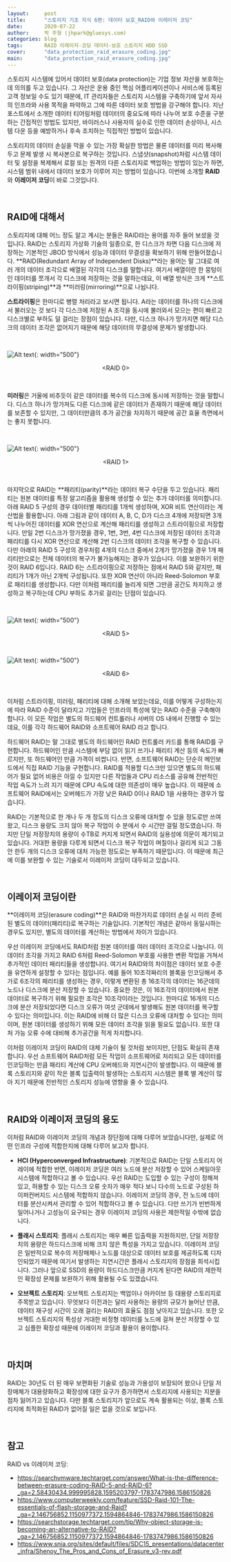 ```yaml
---
layout:     post
title:      "스토리지 기초 지식 6편: 데이터 보호_RAID와 이레이저 코딩"
date:       2020-07-22
author:     박 주형 (jhpark@gluesys.com)
categories: blog
tags:       RAID 이레이저-코딩 데이터-보호 스토리지 HDD SSD 
cover:      "data_protection_raid_erasure_coding.jpg"
main:       "data_protection_raid_erasure_coding.jpg"
---
```


스토리지 시스템에 있어서 데이터 보호(data protection)는 기업 정보 자산을 보호하는 데 의의를 두고 있습니다. 그 자산은 운용 중인 핵심 어플리케이션이나 서비스에 등록된 고객 정보일 수도 있기 때문에, IT 관리자들은 스토리지 시스템을 구축하기에 앞서 자사의 인프라와 사용 목적을 파악하고 그에 따른 데이터 보호 방법을 강구해야 합니다. 지난 포스트에서 소개한 데이터 티어링처럼 데이터의 중요도에 따라 나누어 보호 수준을 구분하는 간접적인 방법도 있지만, 바이러스나 사용자의 실수로 인한 데이터 손상이나, 시스템 다운 등을 예방하거나 후속 조치하는 직접적인 방법이 있습니다.  

스토리지의 데이터 손실을 막을 수 있는 가장 확실한 방법은 물론 데이터를 미리 복사해 두고 문제 발생 시 복사본으로 복구하는 것입니다. 스냅샷(snapshot)처럼 시스템 데이터 및 설정을 복제해서 로컬 또는 원격의 다른 스토리지로 백업하는 방법이 있는가 하면, 시스템 범위 내에서 데이터 보호가 이루어 지는 방법이 있습니다. 이번에 소개할 **RAID**와 **이레이저 코딩**이 바로 그것입니다.  

&nbsp;

## RAID에 대해서
  
스토리지에 대해 어느 정도 알고 계시는 분들은 RAID라는 용어를 자주 들어 보셨을 것입니다. RAID는 스토리지 가상화 기술의 일종으로, 한 디스크가 차면 다음 디스크에 저장하는 기본적인 JBOD 방식에서 성능과 데이터 무결성을 확보하기 위해 만들어졌습니다. **RAID(Redundant Array of Independent Disks)**라는 용어는 말 그대로 여러 개의 데이터 조각으로 배열된 각각의 디스크를 말합니다. 여기서 배열이란 한 뭉텅이인 데이터를 쪼개서 각 디스크에 저장하는 것을 말하는데요, 이 배열 방식은 크게 **스트라이핑(striping)**과 **미러링(mirroring)**으로 나뉩니다.  

**스트라이핑**은 한마디로 병렬 처리라고 보시면 됩니다. A라는 데이터를 하나의 디스크에서 불러오는 것 보다 각 디스크에 저장된 A 조각을 동시에 불러와서 모으는 편이 빠르고 디스크별로 부하도 덜 걸리는 장점이 있습니다. 다만, 디스크 하나가 망가지면 해당 디스크의 데이터 조각은 없어지기 때문에 해당 데이터의 무결성에 문제가 발생합니다.  
  
&nbsp;  

![Alt text](/assets/RAID_0.png){: width="500"}
<center>&#60;RAID 0&#62;</center>

&nbsp;

**미러링**은 거울에 비추듯이 같은 데이터를 복수의 디스크에 동시에 저장하는 것을 말합니다. 디스크 하나가 망가져도 다른 디스크에 같은 데이터가 존재하기 때문에 해당 데이터를 보존할 수 있지만, 그 데이터만큼의 추가 공간을 차지하기 때문에 공간 효율 측면에서는 좋지 못합니다.  

&nbsp;  

![Alt text](/assets/RAID_1.png){: width="500"}
<center>&#60;RAID 1&#62;</center>

&nbsp;
  
마지막으로 RAID는 **패리티(parity)**라는 데이터 복구 수단을 두고 있습니다. 패리티는 원본 데이터를 특정 알고리즘을 활용해 생성할 수 있는 추가 데이터를 의미합니다. 아래 RAID 5 구성의 경우 데이터별 패리티를 1개씩 생성하며, XOR 비트 연산이라는 계산법을 활용합니다. 아래 그림과 같이 데이터 A, B, C, D가 디스크 4개에 저장되면 3개씩 나누어진 데이터를 XOR 연산으로 계산해 패리티를 생성하고 스트라이핑으로 저장합니다. 만일 2번 디스크가 망가졌을 경우, 1번, 3번, 4번 디스크에 저장된 데이터 조각과 패리티를 다시 XOR 연산으로 계산해 2번 디스크의 데이터 조각을 복구할 수 있습니다. 다만 아래의 RAID 5 구성의 경우처럼 4개의 디스크 중에서 2개가 망가졌을 경우 1개 패리티만으로는 전체 데이터의 복구가 불가능해지는 경우가 있습니다. 이를 보완하기 위한 것이 RAID 6입니다. RAID 6는 스트라이핑으로 저장하는 점에서 RAID 5와 같지만, 패리티가 1개가 아닌 2개씩 구성됩니다. 또한 XOR 연산이 아니라 Reed-Solomon 부호로 패리티를 생성합니다. 다만 이처럼 패리티를 늘리게 되면 그만큼 공간도 차지하고 생성하고 복구하는데 CPU 부하도 추가로 걸리는 단점이 있습니다.  

&nbsp;  

![Alt text](/assets/RAID_5.png){: width="500"}
<center>&#60;RAID 5&#62;</center>

&nbsp;

![Alt text](/assets/RAID_6.png){: width="500"}
<center>&#60;RAID 6&#62;</center>

&nbsp;

이처럼 스트라이핑, 미러링, 패리티에 대해 소개해 보았는데요, 이를 어떻게 구성하는지에 따라 RAID 수준이 달라지고 기업들은 인프라의 특성에 맞는 RAID 수준을 구축해야 합니다. 이 모든 작업은 별도의 하드웨어 컨트롤러나 서버의 OS 내에서 진행할 수 있는데요, 이를 각각 하드웨어 RAID와 소프트웨어 RAID 라고 합니다.  

하드웨어 RAID는 말 그대로 별도의 하드웨어인 RAID 컨트롤러 카드를 통해 RAID를 구현합니다. 하드웨어인 만큼 시스템에 부담 없이 읽기 쓰기나 패리티 계산 등의 속도가 빠르지만, 또 하드웨어인 만큼 가격이 비쌉니다. 반면, 소프트웨어 RAID는 단순히 메인보드에서 직접 RAID 기능을 구현합니다. RAID를 적용할 디스크만 있으면 별도의 하드웨어가 필요 없어 비용은 아낄 수 있지만 다른 작업들과 CPU 리소스를 공유해 전반적인 작업 속도가 느려 지기 때문에 CPU 속도에 대한 의존성이 매우 높습니다. 이 때문에 소프트웨어 RAID에서는 오버헤드가 가장 낮은 RAID 0이나 RAID 1을 사용하는 경우가 많습니다.  

RAID는 기본적으로 한 개나 두 개 정도의 디스크 오류에 대처할 수 있을 정도로만 쓰여 왔고, 디스크 용량도 크지 않아 복구 작업이 수 분에서 수 시간만 걸릴 정도였습니다. 하지만 단일 저장장치의 용량이 수TB로 커지게 되면서 RAID의 실용성에 의문이 제기되고 있습니다. 거대한 용량을 다루게 되면서 디스크 복구 작업이 며칠이나 걸리게 되고 그동안 한두 개의 디스크 오류에 대처 가능한 정도로는 부족하기 때문입니다. 이 때문에 최근에 이를 보완할 수 있는 기술로서 이레이저 코딩이 대두되고 있습니다.  

&nbsp;

## 이레이저 코딩이란
  
**이레이저 코딩(erasure coding)**은 RAID와 마찬가지로 데이터 손실 시 미리 준비된 별도의 데이터(패리티)로 복구하는 기술입니다. 기본적인 개념은 같아서 동일시하는 경우도 있지만, 별도의 데이터를 계산하는 방법에서 차이가 있습니다.  

우선 이레이저 코딩에서도 RAID처럼 원본 데이터를 여러 데이터 조각으로 나눕니다. 이 데이터 조각을 가지고 RAID 6처럼 Reed-Solomon 부호를 사용한 변환 작업을 거쳐서 추가적인 데이터 패리티들을 생성합니다. 여기서 RAID와의 차이점은 데이터 보호 수준을 유연하게 설정할 수 있다는 점입니다. 예를 들어 10조각짜리의 블록을 인코딩해서 추가로 6조각의 패리티를 생성하는 경우, 이렇게 변환된 총 16조각의 데이터는 16군데의 노드나 디스크에 분산 저장할 수 있습니다. 중요한 것은, 이 16조각의 데이터에서 원본 데이터로 복구하기 위해 필요한 조각은 10조각이라는 것입니다. 한마디로 16개의 디스크에 분산 저장되었다면 디스크 오류가 여섯 군데에서 발생해도 원본 데이터를 복구할 수 있다는 의미입니다. 이는 RAID에 비해 더 많은 디스크 오류에 대처할 수 있다는 의미이며, 원본 데이터를 생성하기 위해 모든 데이터 조각을 읽을 필요도 없습니다. 또한 대처 가능 오류 수에 대비해 추가공간을 적게 차지합니다.  

이처럼 이레이저 코딩이 RAID의 대체 기술이 될 것처럼 보이지만, 단점도 확실히 존재합니다. 우선 소프트웨어 RAID처럼 모든 작업이 소프트웨어로 처리되고 모든 데이터를 인코딩하는 만큼 패리티 계산에 CPU 오버헤드와 지연시간이 발생합니다. 이 때문에 블록 스토리지와 같이 작은 블록 입출력이 발생하는 스토리지 시스템은 블록 별 계산이 많아 지기 때문에 전반적인 스토리지 성능에 영향을 줄 수 있습니다.  

&nbsp;

## RAID와 이레이저 코딩의 용도
  
이처럼 RAID와 이레이저 코딩의 개념과 장단점에 대해 다루어 보았습니다만, 실제로 어떤 인프라 구성에 적합한지에 대해 다루어 보고자 합니다.  

 * **HCI (Hyperconverged Infrastructure)**: 기본적으로 RAID는 단일 스토리지 어레이에 적합한 반면, 이레이저 코딩은 여러 노드에 분산 저장할 수 있어 스케일아웃 시스템에 적합하다고 볼 수 있습니다. 우선 RAID는 도입할 수 있는 구성이 정해져 있고, 허용할 수 있는 디스크 오류 숫자가 매우 적다 보니 다수의 노드로 구성된 하이퍼컨버지드 시스템에 적합하지 않습니다. 이레이저 코딩의 경우, 전 노드에 데이터를 분산시켜서 관리할 수 있어 적합하다고 볼 수 있습니다. 다만 쓰기가 빈번하게 일어나거나 고성능이 요구되는 경우 이레이저 코딩의 사용은 제한적일 수밖에 없습니다.  

 * **플래시 스토리지**: 플래시 스토리지는 매우 빠른 입출력을 지원하지만, 단일 저장장치의 용량은 하드디스크에 비해 크지 않은 특성을 가지고 있습니다. 이레이저 코딩은 일반적으로 복수의 저장매체나 노드를 대상으로 데이터 보호를 제공하도록 디자인되었기 때문에 여기서 발생하는 지연시간은 플래시 스토리지의 장점을 희석시킵니다. 그러나 앞으로 SSD의 용량이 하드디스크만큼 커지게 된다면 RAID의 제한적인 확장성 문제를 보완하기 위해 활용될 수도 있겠습니다.  

 * **오브젝트 스토리지**: 오브젝트 스토리지는 백업이나 아카이브 등 대용량 스토리지로 주목받고 있습니다. 무엇보다 이전과는 달리 사용하는 용량의 규모가 늘어난 만큼, 데이터 재구성 시간이 오래 걸리는 RAID의 효율도 점점 낮아지고 있습니다. 또한 오브젝트 스토리지의 특성상 거대한 비정형 데이터를 노드에 걸쳐 분산 저장할 수 있고 심플한 확장성 때문에 이레이저 코딩과 활용이 용이합니다.  

&nbsp;

## 마치며
  
RAID는 30년도 더 된 매우 보편화된 기술로 성능과 가용성이 보장되어 왔으나 단일 저장매체가 대용량화하고 확장성에 대한 요구가 증가하면서 스토리지에 사용되는 지분을 점차 잃어가고 있습니다. 다만 블록 스토리지가 앞으로도 계속 활용되는 이상, 블록 스토리지에 최적화된 RAID가 없어질 일은 없을 것으로 보입니다.  

&nbsp;

## 참고
  
RAID vs 이레이저 코딩: 
 * https://searchvmware.techtarget.com/answer/What-is-the-difference-between-erasure-coding-RAID-5-and-RAID-6?_ga=2.58430434.999995828.1595203797-1783747986.1586150826
 * https://www.computerweekly.com/feature/SSD-Raid-101-The-essentials-of-flash-storage-and-Raid?_ga=2.146756852.1150977372.1594864846-1783747986.1586150826
 * https://searchstorage.techtarget.com/tip/Why-object-storage-is-becoming-an-alternative-to-RAID?_ga=2.146756852.1150977372.1594864846-1783747986.1586150826
 * https://www.snia.org/sites/default/files/SDC15_presentations/datacenter_infra/Shenoy_The_Pros_and_Cons_of_Erasure_v3-rev.pdf